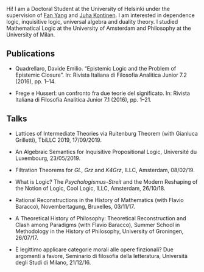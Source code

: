 Hi! I am a Doctoral Student at the University of Helsinki under the supervision of [Fan Yang](https://sites.google.com/site/fanyanghp/) and [Juha Kontinen](https://www.mv.helsinki.fi/home/jkontine/). I am interested in dependence logic, inquisitive logic, universal algebra and duality theory. I studied Mathematical Logic at the University of Amsterdam and Philosophy at the University of Milan.

## Publications

- Quadrellaro, Davide Emilio. “Epistemic Logic and the Problem of Epistemic Closure”. In: Rivista Italiana di
Filosofia Analitica Junior 7.2 (2016), pp. 1–14.

- Frege e Husserl: un confronto fra due teorie del significato. In: Rivista Italiana di Filosofia Analitica Junior
7.1 (2016), pp. 1–21.


## Talks

- Lattices of Intermediate Theories via Ruitenburg Theorem (with Gianluca Grilletti), TbiLLC 2019, 17/09/2019.


- An Algebraic Semantics for Inquisitive Propositional Logic, Université du Luxembourg, 23/05/2019.


- Filtration Theorems for _GL_, _Grz_ and _K4Grz_, ILLC, Amsterdam, 08/02/19.

			
- What is Logic? The _Psychologismus-Streit_ and the Modern Reshaping of the Notion of Logic, Cool Logic, ILLC, Amsterdam, 26/10/18.


- Rational Reconstructions in the History of Mathematics (with Flavio Baracco), Novembertagung, Bruxelles, 03/11/17.	


- A Theoretical History of Philosophy: Theoretical Reconstruction and Clash among Paradigms (with Flavio Baracco), Summer School in Methodology in the History of Philosophy, University of Groningen, 26/07/17.

			
- È  legittimo applicare categorie morali alle opere finzionali? Due argomenti a favore, Seminario di filosofia della letteratura, Università degli Studi di Milano, 21/12/16.
